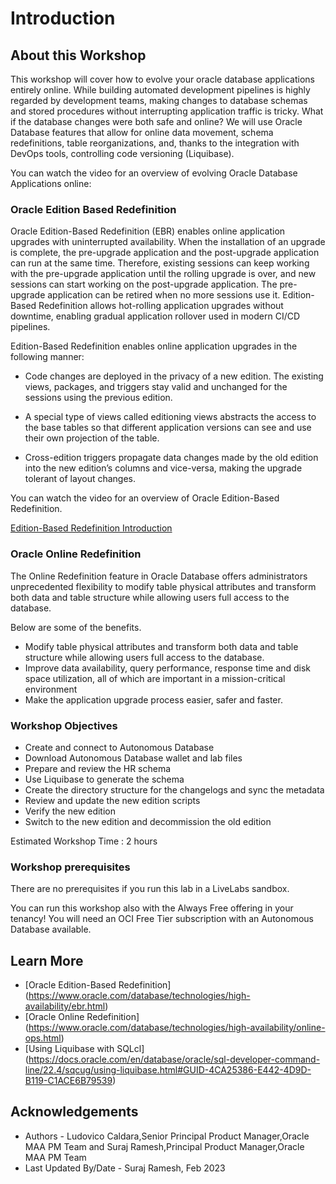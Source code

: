 # Introduction

## About this Workshop

This workshop will cover how to evolve your oracle database applications entirely online. While building automated development pipelines is highly regarded by development teams, making changes to database schemas and stored procedures without interrupting application traffic is tricky. What if the database changes were both safe and online? We will use Oracle Database features that allow for online data movement, schema redefinitions, table reorganizations, and, thanks to the integration with DevOps tools, controlling code versioning (Liquibase).

You can watch the video for an overview of evolving Oracle Database Applications online:

[](youtube:wwqDn63q3cw)

### Oracle Edition Based Redefinition

Oracle Edition-Based Redefinition (EBR) enables online application upgrades with uninterrupted availability. When the installation of an upgrade is complete, the pre-upgrade application and the post-upgrade application can run at the same time. Therefore, existing sessions can keep working with the pre-upgrade application until the rolling upgrade is over, and new sessions can start working on the post-upgrade application. The pre-upgrade application can be retired when no more sessions use it. Edition-Based Redefinition allows hot-rolling application upgrades without downtime, enabling gradual application rollover used in modern CI/CD pipelines.

Edition-Based Redefinition enables online application upgrades in the following manner:

- Code changes are deployed in the privacy of a new edition. The existing views, packages, and triggers stay valid and unchanged for the sessions using the previous edition.

- A special type of views called editioning views abstracts the access to the base tables so that different application versions can see and use their own projection of the table.

- Cross-edition triggers propagate data changes made by the old edition into the new edition’s columns and vice-versa, making the upgrade tolerant of layout changes.

You can watch the video for an overview of Oracle Edition-Based Redefinition.

[Edition-Based Redefinition Introduction](videohub:1_p6bapnjx)

### Oracle Online Redefinition

The Online Redefinition feature in Oracle Database offers administrators unprecedented flexibility to modify table physical attributes and transform both data and table structure while allowing users full access to the database.

Below are some of the benefits.

- Modify table physical attributes and transform both data and table structure while allowing users full access to the database.
- Improve data availability, query performance, response time and disk space utilization, all of which are important in a mission-critical environment
- Make the application upgrade process easier, safer and faster.


### Workshop Objectives

- Create and connect to Autonomous Database
- Download Autonomous Database wallet and lab files
- Prepare and review the HR schema
- Use Liquibase to generate the schema
- Create the directory structure for the changelogs and sync the metadata
- Review and update the new edition scripts
- Verify the new edition
- Switch to the new edition and decommission the old edition

Estimated Workshop Time : 2 hours

### Workshop prerequisites

There are no prerequisites if you run this lab in a LiveLabs sandbox.

You can run this workshop also with the Always Free offering in your tenancy! You will need an OCI Free Tier subscription with an Autonomous Database available.

## Learn More

- [Oracle Edition-Based Redefinition] (<https://www.oracle.com/database/technologies/high-availability/ebr.html>)
- [Oracle Online Redefinition] (<https://www.oracle.com/database/technologies/high-availability/online-ops.html>)
- [Using Liquibase with SQLcl] (<https://docs.oracle.com/en/database/oracle/sql-developer-command-line/22.4/sqcug/using-liquibase.html#GUID-4CA25386-E442-4D9D-B119-C1ACE6B79539>)

## Acknowledgements

- Authors - Ludovico Caldara,Senior Principal Product Manager,Oracle MAA PM Team and Suraj Ramesh,Principal Product Manager,Oracle MAA PM Team
- Last Updated By/Date - Suraj Ramesh, Feb 2023
